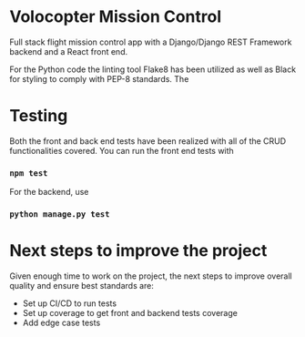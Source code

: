 # Volocopter Mission Control
Full stack flight mission control app with a Django/Django REST Framework backend and a React front end. 

For the Python code the linting tool Flake8 has been utilized as well as Black for styling to comply with PEP-8 standards. The 
# Testing
Both the front and back end tests have been realized with all of the CRUD functionalities covered.
You can run the front end tests with 
### `npm test`
For the backend, use
### `python manage.py test`
# Next steps to improve the project
Given enough time to work on the project, the next steps to improve overall quality and ensure best standards are:
- Set up CI/CD to run tests
- Set up coverage to get front and backend tests coverage
- Add edge case tests 